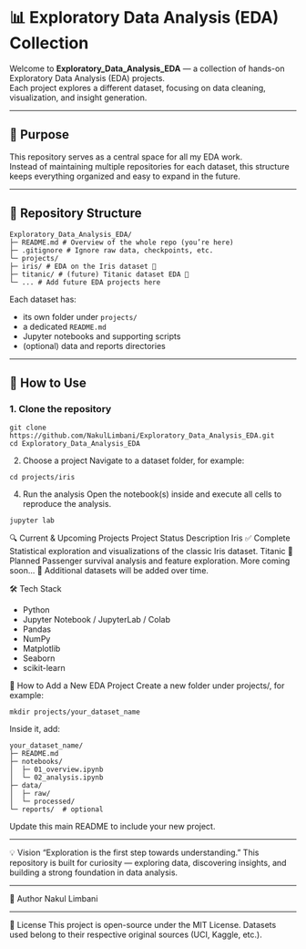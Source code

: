 # 📊 Exploratory Data Analysis (EDA) Collection

Welcome to **Exploratory_Data_Analysis_EDA** — a collection of hands-on Exploratory Data Analysis (EDA) projects.  
Each project explores a different dataset, focusing on data cleaning, visualization, and insight generation.

---

## 🎯 Purpose

This repository serves as a central space for all my EDA work.  
Instead of maintaining multiple repositories for each dataset, this structure keeps everything organized and easy to expand in the future.

---

## 📁 Repository Structure
```
Exploratory_Data_Analysis_EDA/
├─ README.md # Overview of the whole repo (you’re here)
├─ .gitignore # Ignore raw data, checkpoints, etc.
└─ projects/
├─ iris/ # EDA on the Iris dataset 🌸
├─ titanic/ # (future) Titanic dataset EDA 🚢
└─ ... # Add future EDA projects here
```

Each dataset has:
- its own folder under `projects/`
- a dedicated `README.md`
- Jupyter notebooks and supporting scripts
- (optional) data and reports directories

---

## 🚀 How to Use

### 1. Clone the repository
```
git clone https://github.com/NakulLimbani/Exploratory_Data_Analysis_EDA.git
cd Exploratory_Data_Analysis_EDA
```
2. Choose a project
Navigate to a dataset folder, for example:
```
cd projects/iris
```
4. Run the analysis
Open the notebook(s) inside and execute all cells to reproduce the analysis.
```
jupyter lab
```
🔍 Current & Upcoming Projects
Project	Status	Description
Iris	✅ Complete	Statistical exploration and visualizations of the classic Iris dataset.
Titanic	🚧 Planned	Passenger survival analysis and feature exploration.
More coming soon...	🧩	Additional datasets will be added over time.

🛠️ Tech Stack
- Python
- Jupyter Notebook / JupyterLab / Colab
- Pandas
- NumPy
- Matplotlib
- Seaborn
- scikit-learn

🧭 How to Add a New EDA Project
Create a new folder under projects/, for example:
```
mkdir projects/your_dataset_name
```
Inside it, add:
```
your_dataset_name/
├─ README.md
├─ notebooks/
│  ├─ 01_overview.ipynb
│  └─ 02_analysis.ipynb
├─ data/
│  ├─ raw/
│  └─ processed/
└─ reports/  # optional
```
Update this main README to include your new project.

---

💡 Vision
“Exploration is the first step towards understanding.”
This repository is built for curiosity — exploring data, discovering insights, and building a strong foundation in data analysis.

---

🪪 Author
Nakul Limbani

---

📜 License
This project is open-source under the MIT License.
Datasets used belong to their respective original sources (UCI, Kaggle, etc.).
